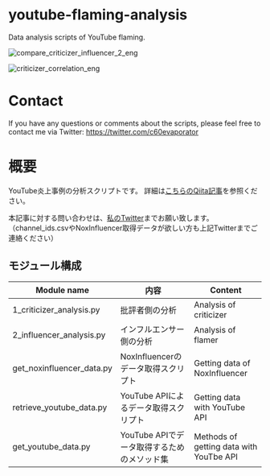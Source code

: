 # youtube-flaming-analysis
Data analysis scripts of YouTube flaming.

![compare_criticizer_influencer_2_eng](https://user-images.githubusercontent.com/59557625/134766794-37825517-432b-481c-bd69-e9cecd72698e.png)

![criticizer_correlation_eng](https://user-images.githubusercontent.com/59557625/134793579-616dce11-d186-4605-a3c9-cda493d5ca90.png)

# Contact
If you have any questions or comments about the scripts,
please feel free to contact me via
Twitter: https://twitter.com/c60evaporator

# 概要
YouTube炎上事例の分析スクリプトです。
詳細は[こちらのQiita記事](https://qiita.com/c60evaporator/items/bf9d5ad2d13876a670cf)を参照ください。

本記事に対する問い合わせは、[私のTwitter](https://twitter.com/c60evaporator)までお願い致します。
（channel_ids.csvやNoxInfluencer取得データが欲しい方も上記Twitterまでご連絡ください）

## モジュール構成

|Module name|内容|Content|
|---|---|---|
|1_criticizer_analysis.py|批評者側の分析|Analysis of criticizer|
|2_influencer_analysis.py|インフルエンサー側の分析|Analysis of flamer|
|get_noxinfluencer_data.py|NoxInfluencerのデータ取得スクリプト|Getting data of NoxInfluencer|
|retrieve_youtube_data.py|YouTube APIによるデータ取得スクリプト|Getting data with YouTube API|
|get_youtube_data.py|YouTube APIでデータ取得するためのメソッド集|Methods of getting data with YouTbe API|
